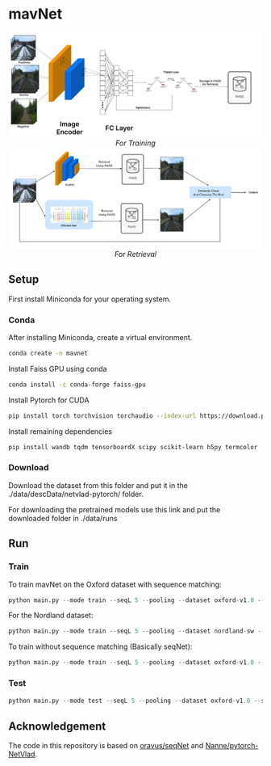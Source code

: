 # mavNet

<p align="center">
  <img src="./assets/mavNet1.png">
    <br/><em>For Training</em>
  <img src="./assets/mavNet2.png">
    <br/><em>For Retrieval</em>
</p>

## Setup
First install Miniconda for your operating system. 
### Conda
After installing Miniconda, create a virtual environment.
```bash
conda create -n mavnet
```
Install Faiss GPU using conda
```bash
conda install -c conda-forge faiss-gpu
```
Install Pytorch for CUDA
```bash
pip install torch torchvision torchaudio --index-url https://download.pytorch.org/whl/cu118
```
Install remaining dependencies
```bash
pip install wandb tqdm tensorboardX scipy scikit-learn h5py termcolor
```

### Download
Download the dataset from this folder and put it in the ./data/descData/netvlad-pytorch/ folder.

For downloading the pretrained models use this link and put the downloaded folder in ./data/runs

## Run

### Train
To train mavNet on the Oxford dataset with sequence matching:
```python
python main.py --mode train --seqL 5 --pooling --dataset oxford-v1.0 --loss_trip_method meanOfPairs --neg_trip_method meanOfPairs --expName ox10_MoP_negMoP
```
For the Nordland dataset:
```python
python main.py --mode train --seqL 5 --pooling --dataset nordland-sw --loss_trip_method meanOfPairs --neg_trip_method meanOfPairs --expName nord-sw_MoP_negMoP
```

To train without sequence matching (Basically seqNet):
```python
python main.py --mode train --seqL 5 --pooling --dataset oxford-v1.0 --loss_trip_method centerOnly --neg_trip_method centerOnly --expName ox10_CO_negCO
```

### Test
```python
python main.py --mode test --seqL 5 --pooling --dataset oxford-v1.0 --split test --resume ./data/runs/<name_of_the_model_file>
```

## Acknowledgement
The code in this repository is based on [oravus/seqNet](https://github.com/oravus/seqNet) and [Nanne/pytorch-NetVlad](https://github.com/Nanne/pytorch-NetVlad).

